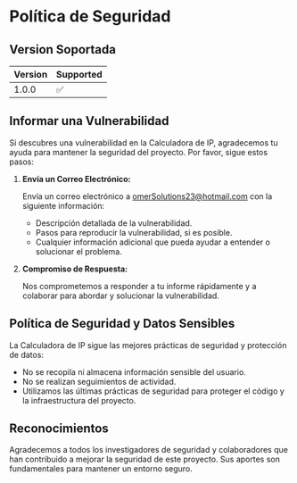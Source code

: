 # Política de Seguridad

## Version Soportada

| Version | Supported          |
|---------|--------------------|
| 1.0.0   | :white_check_mark: |

## Informar una Vulnerabilidad

Si descubres una vulnerabilidad en la Calculadora de IP, agradecemos tu ayuda para mantener la seguridad del proyecto.
Por favor, sigue estos pasos:

1. **Envía un Correo Electrónico:**

   Envía un correo electrónico a omerSolutions23@hotmail.com con la siguiente información:

    - Descripción detallada de la vulnerabilidad.
    - Pasos para reproducir la vulnerabilidad, si es posible.
    - Cualquier información adicional que pueda ayudar a entender o solucionar el problema.

2. **Compromiso de Respuesta:**

   Nos comprometemos a responder a tu informe rápidamente y a colaborar para abordar y solucionar la vulnerabilidad.

## Política de Seguridad y Datos Sensibles

La Calculadora de IP sigue las mejores prácticas de seguridad y protección de datos:

- No se recopila ni almacena información sensible del usuario.
- No se realizan seguimientos de actividad.
- Utilizamos las últimas prácticas de seguridad para proteger el código y la infraestructura del proyecto.

## Reconocimientos

Agradecemos a todos los investigadores de seguridad y colaboradores que han contribuido a mejorar la seguridad de este
proyecto. Sus aportes son fundamentales para mantener un entorno seguro.



